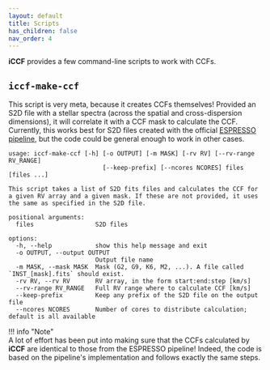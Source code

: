 ```yaml
---
layout: default
title: Scripts
has_children: false
nav_order: 4
---
```


**iCCF** provides a few command-line scripts to work with CCFs.

## `iccf-make-ccf`

This script is very meta, because it creates CCFs themselves! Provided an S2D
file with a stellar spectra (across the spatial and cross-dispersion
dimensions), it will correlate it with a CCF mask to calculate the CCF.
Currently, this works best for S2D files created with the official [ESPRESSO
pipeline](https://www.eso.org/sci/software/pipelines/espresso/espresso-pipe-recipes.html),
but the code could be general enough to work in other cases.

```
usage: iccf-make-ccf [-h] [-o OUTPUT] [-m MASK] [-rv RV] [--rv-range RV_RANGE] 
                          [--keep-prefix] [--ncores NCORES] files [files ...]

This script takes a list of S2D fits files and calculates the CCF for 
a given RV array and a given mask. If these are not provided, it uses
the same as specified in the S2D file.

positional arguments:
  files                 S2D files

options:
  -h, --help            show this help message and exit
  -o OUTPUT, --output OUTPUT
                        Output file name
  -m MASK, --mask MASK  Mask (G2, G9, K6, M2, ...). A file called `INST_[mask].fits` should exist.
  -rv RV, --rv RV       RV array, in the form start:end:step [km/s]
  --rv-range RV_RANGE   Full RV range where to calculate CCF [km/s]
  --keep-prefix         Keep any prefix of the S2D file on the output file
  --ncores NCORES       Number of cores to distribute calculation; default is all available
```


!!! info "Note"
    <br>A lot of effort has been put into making sure that the CCFs calculated by
    **iCCF** are identical to those from the ESPRESSO pipeline! Indeed, the code
    is based on the pipeline's implementation and follows exactly the same steps.
